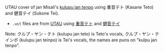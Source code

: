UTAU cover of jan Misali's [kulupu jan tenpo](https://www.youtube.com/watch?v=fWHZz7ZCXqw) using 重音テト (Kasane Teto) and 健音テイ (Sukone Tei).

- `.ust` files are from [UTAU](http://utau2008.blog47.fc2.com) using [重音テト](http://kasaneteto.jp) and [健音テイ](http://www.usamimi.info/~scottei/)

Note: クルプ・ヤン・テト (kulupu jan teto) is Teto's vocals, クルプ・ヤン・テインポ (kulupu jan teinpo) is Tei's vocals, the names are puns on "kulpu jan tenpo".
